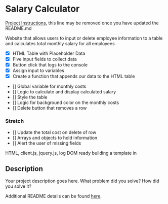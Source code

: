# Salary Calculator

[Project Instructions](./INSTRUCTIONS.md), this line may be removed once you have updated the README.md

Website that allows users to input or delete employee information to a table and calculates total monthly salary for all employees

- [x] HTML Table with Placeholder Data
- [x] Five input fields to collect data
- [x] Button click that logs to the console
- [x] Assign input to variables
- [x] Create a function that appends our data to the HTML table
- [] Global variable for monthly costs
- [] Logic to calculate and display calculated salary
- [] Style the table
- [] Logic for background color on the monthly costs
- [] Delete button that removes a row

### Stretch
- [] Update the total cost on delete of row
- [] Arrays and objects to hold information
- [] Alert the user of missing fields


HTML, client.js, jquery.js, log DOM ready
building a template in 


## Description

Your project description goes here. What problem did you solve? How did you solve it?

Additional README details can be found [here](https://github.com/PrimeAcademy/readme-template/blob/master/README.md).
